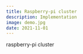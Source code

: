 ```yaml
---
title: Raspberry-pi cluster
description: Implementation
image: demo.jpg
date: 2021-11-01
---
```


raspberry-pi cluster


